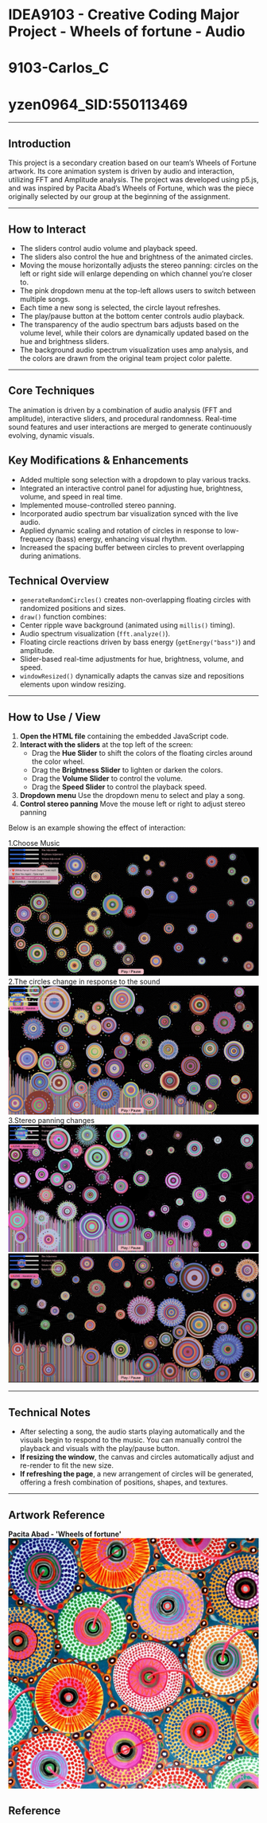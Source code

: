 # IDEA9103 - Creative Coding Major Project - Wheels of fortune - Audio
# 9103-Carlos_C
# yzen0964_SID:550113469

---
## Introduction 
This project is a secondary creation based on our team’s Wheels of Fortune artwork. Its core animation system is driven by audio and interaction, utilizing FFT and Amplitude analysis. The project was developed using p5.js, and was inspired by Pacita Abad’s Wheels of Fortune, which was the piece originally selected by our group at the beginning of the assignment.

---

## How to Interact 
- The sliders control audio volume and playback speed.
- The sliders also control the hue and brightness of the animated circles.
- Moving the mouse horizontally adjusts the stereo panning: circles on the left or right side will enlarge depending on which channel you’re closer to.
- The pink dropdown menu at the top-left allows users to switch between multiple songs. 
- Each time a new song is selected, the circle layout refreshes.
- The play/pause button at the bottom center controls audio playback.
- The transparency of the audio spectrum bars adjusts based on the volume level, while their colors are dynamically updated based on the hue and brightness sliders.
- The background audio spectrum visualization uses amp analysis, and the colors are drawn from the original team project color palette.

---

## Core Techniques  

The animation is driven by a combination of audio analysis (FFT and amplitude), interactive sliders, and procedural randomness. Real-time sound features and user interactions are merged to generate continuously evolving, dynamic visuals.

## Key Modifications & Enhancements
- Added multiple song selection with a dropdown to play various tracks.
- Integrated an interactive control panel for adjusting hue, brightness, volume, and speed in real time.
- Implemented mouse-controlled stereo panning.
- Incorporated audio spectrum bar visualization synced with the live audio.
- Applied dynamic scaling and rotation of circles in response to low-frequency (bass) energy, enhancing visual rhythm.
- Increased the spacing buffer between circles to prevent overlapping during animations.

## Technical Overview  
- `generateRandomCircles()` creates non-overlapping floating circles with randomized positions and sizes.
- `draw()` function combines:
 - Center ripple wave background (animated using `millis()` timing).
 - Audio spectrum visualization (`fft.analyze()`).
 - Floating circle reactions driven by bass energy (`getEnergy("bass")`) and amplitude.
 - Slider-based real-time adjustments for hue, brightness, volume, and speed.
- `windowResized()` dynamically adapts the canvas size and repositions elements upon window resizing.

---

## How to Use / View  
1. **Open the HTML file** containing the embedded JavaScript code.
2. **Interact with the sliders** at the top left of the screen:  
   - Drag the **Hue Slider** to shift the colors of the floating circles around the color wheel.  
   - Drag the **Brightness Slider** to lighten or darken the colors.  
   - Drag the **Volume Slider** to control the volume.  
   - Drag the **Speed Slider** to control the playback speed.  
3. **Dropdown menu** Use the dropdown menu to select and play a song.
4. **Control stereo panning** Move the mouse left or right to adjust stereo panning

Below is an example showing the effect of interaction:

1.Choose Music
![chose music](./assets/chose.png)
2.The circles change in response to the sound
![Circles change](./assets/fft.png)
3.Stereo panning changes
![Stereo panning changes](./assets/2.jpg)
![Stereo panning changes](./assets/4.jpg)

---

## Technical Notes  
- After selecting a song, the audio starts playing automatically and the visuals begin to respond to the music. You can manually control the playback and visuals with the play/pause button.
- **If resizing the window**, the canvas and circles automatically adjust and re-render to fit the new size.
- **If refreshing the page**, a new arrangement of circles will be generated, offering a fresh combination of positions, shapes, and textures.
---

## Artwork Reference
**Pacita Abad - 'Wheels of fortune'**
![Artwork reference](./assets/Pacita_Abad_Wheels_of_fortune.jpg)

## Reference  

